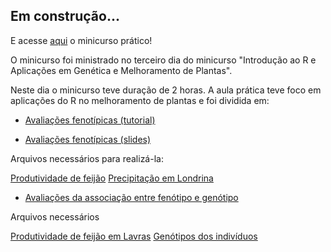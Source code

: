 ## Em construção...


E acesse [aqui](praticas_2017/pratica3_2017.html) o minicurso prático!

O minicurso foi ministrado no terceiro dia do minicurso "Introdução ao R e Aplicações em Genética e Melhoramento de Plantas".

Neste dia o minicurso teve duração de 2 horas. A aula prática teve foco em aplicações do R no melhoramento de plantas e foi dividida em:

* [Avaliações fenotípicas (tutorial)](praticas_2017/Pratica_aplicada_I.html)

* [Avaliações fenotípicas (slides)](teoricas_2017/Aplicacoes_R_Melhoramento_2017.html)

Arquivos necessários para realizá-la:

[Produtividade de feijão](praticas_2017/Feijao_Magno.csv)
[Precipitação em Londrina](praticas_2017/Tempo_Londrina.csv)

* [Avaliações da associação entre fenótipo e genótipo](praticas_2017/Pratica_aplicadaII.html)

Arquivos necessários

[Produtividade de feijão em Lavras](praticas_2017/Feijao_Lavras_para_Genotipos.csv)
[Genótipos dos indivíduos](praticas_2017/df.markers.tot.txt)